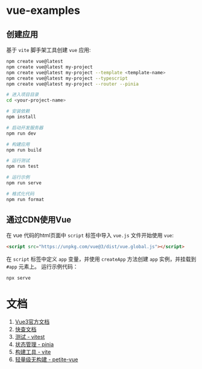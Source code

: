 # vue-examples


## 创建应用

基于 `vite` 脚手架工具创建 `vue` 应用:

```bash
npm create vue@latest
npm create vue@latest my-project
npm create vue@latest my-project --template <template-name>
npm create vue@latest my-project --typescript
npm create vue@latest my-project --router --pinia 

# 进入项目目录
cd <your-project-name>

# 安装依赖
npm install

# 启动开发服务器
npm run dev

# 构建应用
npm run build

# 运行测试
npm run test

# 运行示例
npm run serve

# 格式化代码
npm run format
```

## 通过CDN使用Vue
在 vue 代码的html页面中 `script` 标签中导入 `vue.js` 文件开始使用 `vue`:
```html
<script src="https://unpkg.com/vue@3/dist/vue.global.js"></script>
```
在 `script` 标签中定义 `app` 变量，并使用 `createApp` 方法创建 `app` 实例，并挂载到 `#app` 元素上。
运行示例代码：
```shell
npx serve
```

# 文档
1. [Vue3官方文档](https://v3.cn.vuejs.org/guide/introduction.html)
2. [快查文档](https://wangchujiang.com/reference/docs/vue.html)
3. [测试 - vitest](https://vitest.dev/guide/)
4. [状态管理 - pinia](https://pinia.vuejs.org/zh/core-concepts/)
5. [构建工具 - vite](https://cn.vitejs.dev/guide/)
6. [轻量级无构建 - petite-vue](https://github.com/vuejs/petite-vue)